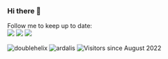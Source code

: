 ### Hi there 👋

Follow me to keep up to date:  
[![](https://img.shields.io/badge/-@doublehelix-%23181717?style=flat&logo=github)](https://github.com/doublehelix) 
[![](https://img.shields.io/badge/-@doublehelix21-%231DA1F2?style=flat&logo=twitter&logoColor=ffffff)](https://twitter.com/doublehelix21) 
[![](https://img.shields.io/badge/-James%20Price-blue?style=flat&logo=Linkedin&logoColor=white&link=https://www.linkedin.com/in/doublehelix/)](https://www.linkedin.com/in/doublehelix/)  

<!-- ![](https://vistr.dev/badge?repo=doublehelix.doublehelix)  -->
<!--
![doublehelix's github stats](https://github-readme-stats.vercel.app/api?username=doublehelix&show_icons=true&theme=dracula)
-->
<img align="center" src="https://github-readme-stats.vercel.app/api?username=doublehelix&show_icons=true&theme=dracula" alt="doublehelix" />  
<img align="center" src="https://github-readme-stats.vercel.app/api/top-langs/?username=ardalis&layout=compact&hide=html&theme=dracula" alt="ardalis" />

<img align="center" src="http://estruyf-github.azurewebsites.net/api/VisitorHit?user=doublehelix&repo=doublehelix&countColor=%237B1E7A" alt="Visitors since August 2022" />
